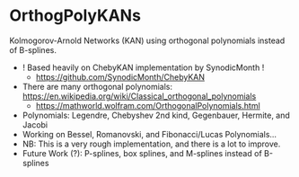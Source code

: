 # OrthogPolyKANs
Kolmogorov-Arnold Networks (KAN) using orthogonal polynomials instead of B-splines.
- ! Based heavily on ChebyKAN implementation by SynodicMonth !
  - https://github.com/SynodicMonth/ChebyKAN
- There are many orthogonal polynomials: https://en.wikipedia.org/wiki/Classical_orthogonal_polynomials
  - https://mathworld.wolfram.com/OrthogonalPolynomials.html
- Polynomials: Legendre, Chebyshev 2nd kind, Gegenbauer, Hermite, and Jacobi
- Working on Bessel, Romanovski, and Fibonacci/Lucas Polynomials...
- NB: This is a very rough implementation, and there is a lot to improve. 
- Future Work (?): P-splines, box splines, and M-splines instead of B-splines 
